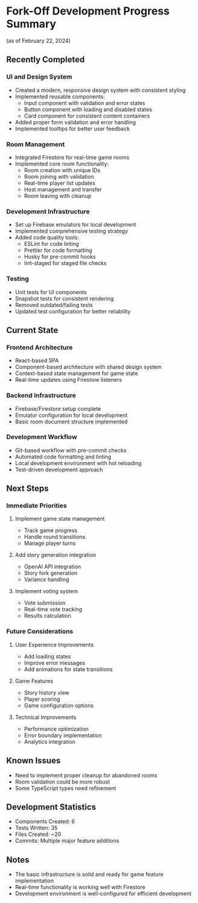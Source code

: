 # Fork-Off Development Progress Summary

(as of February 22, 2024)

## Recently Completed

### UI and Design System

- Created a modern, responsive design system with consistent styling
- Implemented reusable components:
  - Input component with validation and error states
  - Button component with loading and disabled states
  - Card component for consistent content containers
- Added proper form validation and error handling
- Implemented tooltips for better user feedback

### Room Management

- Integrated Firestore for real-time game rooms
- Implemented core room functionality:
  - Room creation with unique IDs
  - Room joining with validation
  - Real-time player list updates
  - Host management and transfer
  - Room leaving with cleanup

### Development Infrastructure

- Set up Firebase emulators for local development
- Implemented comprehensive testing strategy
- Added code quality tools:
  - ESLint for code linting
  - Prettier for code formatting
  - Husky for pre-commit hooks
  - lint-staged for staged file checks

### Testing

- Unit tests for UI components
- Snapshot tests for consistent rendering
- Removed outdated/failing tests
- Updated test configuration for better reliability

## Current State

### Frontend Architecture

- React-based SPA
- Component-based architecture with shared design system
- Context-based state management for game state
- Real-time updates using Firestore listeners

### Backend Infrastructure

- Firebase/Firestore setup complete
- Emulator configuration for local development
- Basic room document structure implemented

### Development Workflow

- Git-based workflow with pre-commit checks
- Automated code formatting and linting
- Local development environment with hot reloading
- Test-driven development approach

## Next Steps

### Immediate Priorities

1. Implement game state management

   - Track game progress
   - Handle round transitions
   - Manage player turns

2. Add story generation integration

   - OpenAI API integration
   - Story fork generation
   - Variance handling

3. Implement voting system
   - Vote submission
   - Real-time vote tracking
   - Results calculation

### Future Considerations

1. User Experience Improvements

   - Add loading states
   - Improve error messages
   - Add animations for state transitions

2. Game Features

   - Story history view
   - Player scoring
   - Game configuration options

3. Technical Improvements
   - Performance optimization
   - Error boundary implementation
   - Analytics integration

## Known Issues

- Need to implement proper cleanup for abandoned rooms
- Room validation could be more robust
- Some TypeScript types need refinement

## Development Statistics

- Components Created: 6
- Tests Written: 35
- Files Created: ~20
- Commits: Multiple major feature additions

## Notes

- The basic infrastructure is solid and ready for game feature implementation
- Real-time functionality is working well with Firestore
- Development environment is well-configured for efficient development
